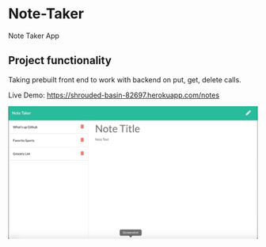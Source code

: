 # Note-Taker

Note Taker App

## Project functionality

Taking prebuilt front end to work with backend on put, get, delete calls.

Live Demo: https://shrouded-basin-82697.herokuapp.com/notes

![markdown-image](public/assets/img/Markdown-Preview.png)
